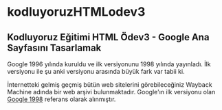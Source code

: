 # kodluyoruzHTMLodev3

## Kodluyoruz Eğitimi HTML Ödev3 - Google Ana Sayfasını Tasarlamak

Google 1996 yılında kuruldu ve ilk versiyonunu 1998 yılında yayınladı. İlk versiyonu ile şu anki versiyonu arasında büyük fark var tabii ki. 

İnternetteki gelmiş geçmiş bütün web sitelerini görebileceğiniz Wayback Machine adında bir web arşivi bulunmaktadır.
Google'ın ilk versiyonu olan [Google 1998](https://web.archive.org/web/19981202230410if_/http://www.google.com/) referans olarak alınmıştır. 
